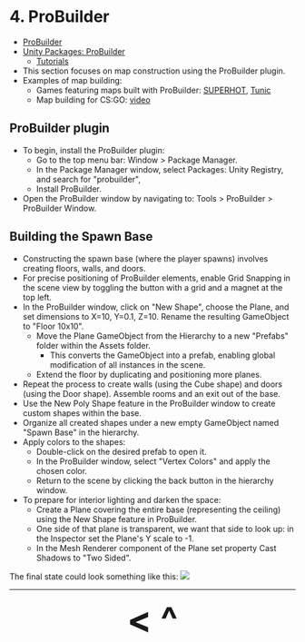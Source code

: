 # 4. ProBuilder
- [ProBuilder](https://unity.com/features/probuilder)
- [Unity Packages: ProBuilder](https://docs.unity3d.com/Packages/com.unity.probuilder@4.0/manual/index.html)
    - [Tutorials](https://www.youtube.com/@unity/search?query=Probuilder)
- This section focuses on map construction using the ProBuilder plugin.
- Examples of map building:
    - Games featuring maps built with ProBuilder: [SUPERHOT](https://www.youtube.com/watch?v=pzG7Wc6mbwE), [Tunic](https://www.youtube.com/watch?v=Q5XpgTO7YN0)
    - Map building for CS:GO: [video](https://www.youtube.com/watch?v=PygJXsD1XsE)

## ProBuilder plugin
- To begin, install the ProBuilder plugin:
    - Go to the top menu bar: Window > Package Manager.
    - In the Package Manager window, select Packages: Unity Registry, and search for "probuilder",
    - Install ProBuilder.
- Open the ProBuilder window by navigating to: Tools > ProBuilder > ProBuilder Window.

## Building the Spawn Base
- Constructing the spawn base (where the player spawns) involves creating floors, walls, and doors.
- For precise positioning of ProBuilder elements, enable Grid Snapping in the scene view by toggling the button with a grid and a magnet at the top left.
- In the ProBuilder window, click on "New Shape", choose the Plane, and set dimensions to X=10, Y=0.1, Z=10. Rename the resulting GameObject to "Floor 10x10".
    - Move the Plane GameObject from the Hierarchy to a new "Prefabs" folder within the Assets folder.
        - This converts the GameObject into a prefab, enabling global modification of all instances in the scene.
    - Extend the floor by duplicating and positioning more planes.
- Repeat the process to create walls (using the Cube shape) and doors (using the Door shape). Assemble rooms and an exit out of the base.
- Use the New Poly Shape feature in the ProBuilder window to create custom shapes within the base.
- Organize all created shapes under a new empty GameObject named "Spawn Base" in the hierarchy.
- Apply colors to the shapes:
    - Double-click on the desired prefab to open it.
    - In the ProBuilder window, select "Vertex Colors" and apply the chosen color.
    - Return to the scene by clicking the back button in the hierarchy window.
- To prepare for interior lighting and darken the space:
    - Create a Plane covering the entire base (representing the ceiling) using the New Shape feature in ProBuilder.
    - One side of that plane is transparent, we want that side to look up: in the Inspector set the Plane's Y scale to -1.
    - In the Mesh Renderer component of the Plane set property Cast Shadows to "Two Sided".

The final state could look something like this:
![](https://i.imgur.com/wr6noLR.png)

---

<div align="center"><b>
  <a href="3-Terrain.html" style="font-size:64px; text-decoration:none"> < </a>
  <a href="Contents.html" style="font-size:64px; text-decoration:none"> ^ </a>
</b></div>
